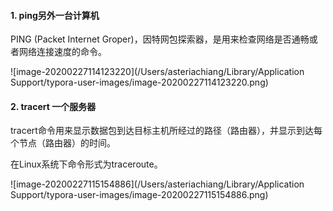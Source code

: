 #### 1. ping另外一台计算机

PING (Packet Internet Groper)，因特网包探索器，是用来检查网络是否通畅或者网络连接速度的命令。

![image-20200227114123220](/Users/asteriachiang/Library/Application Support/typora-user-images/image-20200227114123220.png)



#### 2. tracert 一个服务器

tracert命令用来显示数据包到达目标主机所经过的路径（路由器），并显示到达每个节点（路由器）的时间。

在Linux系统下命令形式为traceroute。

![image-20200227115154886](/Users/asteriachiang/Library/Application Support/typora-user-images/image-20200227115154886.png)